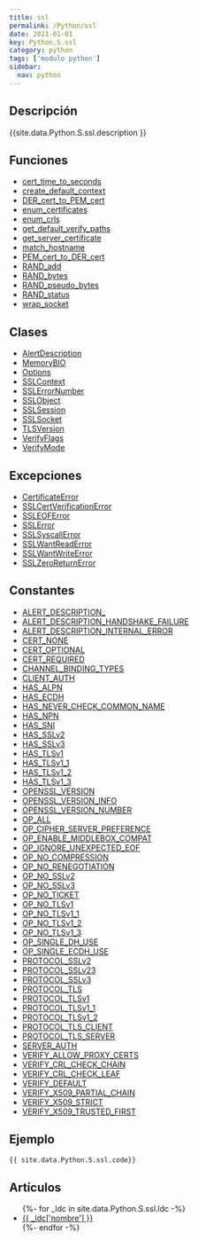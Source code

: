 ```yaml
---
title: ssl
permalink: /Python/ssl
date: 2021-01-01
key: Python.S.ssl
category: python
tags: ['modulo python']
sidebar: 
  nav: python
---
```


## Descripción
{{site.data.Python.S.ssl.description }}

## Funciones
* [cert_time_to_seconds](/Python/ssl/cert_time_to_seconds/)
* [create_default_context](/Python/ssl/create_default_context/)
* [DER_cert_to_PEM_cert](/Python/ssl/DER_cert_to_PEM_cert/)
* [enum_certificates](/Python/ssl/enum_certificates/)
* [enum_crls](/Python/ssl/enum_crls/)
* [get_default_verify_paths](/Python/ssl/get_default_verify_paths/)
* [get_server_certificate](/Python/ssl/get_server_certificate/)
* [match_hostname](/Python/ssl/match_hostname/)
* [PEM_cert_to_DER_cert](/Python/ssl/PEM_cert_to_DER_cert/)
* [RAND_add](/Python/ssl/RAND_add/)
* [RAND_bytes](/Python/ssl/RAND_bytes/)
* [RAND_pseudo_bytes](/Python/ssl/RAND_pseudo_bytes/)
* [RAND_status](/Python/ssl/RAND_status/)
* [wrap_socket](/Python/ssl/wrap_socket/)

## Clases
* [AlertDescription](/Python/ssl/AlertDescription/)
* [MemoryBIO](/Python/ssl/MemoryBIO/)
* [Options](/Python/ssl/Options/)
* [SSLContext](/Python/ssl/SSLContext/)
* [SSLErrorNumber](/Python/ssl/SSLErrorNumber/)
* [SSLObject](/Python/ssl/SSLObject/)
* [SSLSession](/Python/ssl/SSLSession/)
* [SSLSocket](/Python/ssl/SSLSocket/)
* [TLSVersion](/Python/ssl/TLSVersion/)
* [VerifyFlags](/Python/ssl/VerifyFlags/)
* [VerifyMode](/Python/ssl/VerifyMode/)

## Excepciones
* [CertificateError](/Python/ssl/CertificateError/)
* [SSLCertVerificationError](/Python/ssl/SSLCertVerificationError/)
* [SSLEOFError](/Python/ssl/SSLEOFError/)
* [SSLError](/Python/ssl/SSLError/)
* [SSLSyscallError](/Python/ssl/SSLSyscallError/)
* [SSLWantReadError](/Python/ssl/SSLWantReadError/)
* [SSLWantWriteError](/Python/ssl/SSLWantWriteError/)
* [SSLZeroReturnError](/Python/ssl/SSLZeroReturnError/)

## Constantes
* [ALERT_DESCRIPTION_](/Python/ssl/ALERT_DESCRIPTION_/)
* [ALERT_DESCRIPTION_HANDSHAKE_FAILURE](/Python/ssl/ALERT_DESCRIPTION_HANDSHAKE_FAILURE/)
* [ALERT_DESCRIPTION_INTERNAL_ERROR](/Python/ssl/ALERT_DESCRIPTION_INTERNAL_ERROR/)
* [CERT_NONE](/Python/ssl/CERT_NONE/)
* [CERT_OPTIONAL](/Python/ssl/CERT_OPTIONAL/)
* [CERT_REQUIRED](/Python/ssl/CERT_REQUIRED/)
* [CHANNEL_BINDING_TYPES](/Python/ssl/CHANNEL_BINDING_TYPES/)
* [CLIENT_AUTH](/Python/ssl/CLIENT_AUTH/)
* [HAS_ALPN](/Python/ssl/HAS_ALPN/)
* [HAS_ECDH](/Python/ssl/HAS_ECDH/)
* [HAS_NEVER_CHECK_COMMON_NAME](/Python/ssl/HAS_NEVER_CHECK_COMMON_NAME/)
* [HAS_NPN](/Python/ssl/HAS_NPN/)
* [HAS_SNI](/Python/ssl/HAS_SNI/)
* [HAS_SSLv2](/Python/ssl/HAS_SSLv2/)
* [HAS_SSLv3](/Python/ssl/HAS_SSLv3/)
* [HAS_TLSv1](/Python/ssl/HAS_TLSv1/)
* [HAS_TLSv1_1](/Python/ssl/HAS_TLSv1_1/)
* [HAS_TLSv1_2](/Python/ssl/HAS_TLSv1_2/)
* [HAS_TLSv1_3](/Python/ssl/HAS_TLSv1_3/)
* [OPENSSL_VERSION](/Python/ssl/OPENSSL_VERSION/)
* [OPENSSL_VERSION_INFO](/Python/ssl/OPENSSL_VERSION_INFO/)
* [OPENSSL_VERSION_NUMBER](/Python/ssl/OPENSSL_VERSION_NUMBER/)
* [OP_ALL](/Python/ssl/OP_ALL/)
* [OP_CIPHER_SERVER_PREFERENCE](/Python/ssl/OP_CIPHER_SERVER_PREFERENCE/)
* [OP_ENABLE_MIDDLEBOX_COMPAT](/Python/ssl/OP_ENABLE_MIDDLEBOX_COMPAT/)
* [OP_IGNORE_UNEXPECTED_EOF](/Python/ssl/OP_IGNORE_UNEXPECTED_EOF/)
* [OP_NO_COMPRESSION](/Python/ssl/OP_NO_COMPRESSION/)
* [OP_NO_RENEGOTIATION](/Python/ssl/OP_NO_RENEGOTIATION/)
* [OP_NO_SSLv2](/Python/ssl/OP_NO_SSLv2/)
* [OP_NO_SSLv3](/Python/ssl/OP_NO_SSLv3/)
* [OP_NO_TICKET](/Python/ssl/OP_NO_TICKET/)
* [OP_NO_TLSv1](/Python/ssl/OP_NO_TLSv1/)
* [OP_NO_TLSv1_1](/Python/ssl/OP_NO_TLSv1_1/)
* [OP_NO_TLSv1_2](/Python/ssl/OP_NO_TLSv1_2/)
* [OP_NO_TLSv1_3](/Python/ssl/OP_NO_TLSv1_3/)
* [OP_SINGLE_DH_USE](/Python/ssl/OP_SINGLE_DH_USE/)
* [OP_SINGLE_ECDH_USE](/Python/ssl/OP_SINGLE_ECDH_USE/)
* [PROTOCOL_SSLv2](/Python/ssl/PROTOCOL_SSLv2/)
* [PROTOCOL_SSLv23](/Python/ssl/PROTOCOL_SSLv23/)
* [PROTOCOL_SSLv3](/Python/ssl/PROTOCOL_SSLv3/)
* [PROTOCOL_TLS](/Python/ssl/PROTOCOL_TLS/)
* [PROTOCOL_TLSv1](/Python/ssl/PROTOCOL_TLSv1/)
* [PROTOCOL_TLSv1_1](/Python/ssl/PROTOCOL_TLSv1_1/)
* [PROTOCOL_TLSv1_2](/Python/ssl/PROTOCOL_TLSv1_2/)
* [PROTOCOL_TLS_CLIENT](/Python/ssl/PROTOCOL_TLS_CLIENT/)
* [PROTOCOL_TLS_SERVER](/Python/ssl/PROTOCOL_TLS_SERVER/)
* [SERVER_AUTH](/Python/ssl/SERVER_AUTH/)
* [VERIFY_ALLOW_PROXY_CERTS](/Python/ssl/VERIFY_ALLOW_PROXY_CERTS/)
* [VERIFY_CRL_CHECK_CHAIN](/Python/ssl/VERIFY_CRL_CHECK_CHAIN/)
* [VERIFY_CRL_CHECK_LEAF](/Python/ssl/VERIFY_CRL_CHECK_LEAF/)
* [VERIFY_DEFAULT](/Python/ssl/VERIFY_DEFAULT/)
* [VERIFY_X509_PARTIAL_CHAIN](/Python/ssl/VERIFY_X509_PARTIAL_CHAIN/)
* [VERIFY_X509_STRICT](/Python/ssl/VERIFY_X509_STRICT/)
* [VERIFY_X509_TRUSTED_FIRST](/Python/ssl/VERIFY_X509_TRUSTED_FIRST/)

## Ejemplo
~~~python
{{ site.data.Python.S.ssl.code}}
~~~

## Artículos
<ul>
{%- for _ldc in site.data.Python.S.ssl.ldc -%}
   <li>
       <a href="{{_ldc['url'] }}">{{ _ldc['nombre'] }}</a>
   </li>
{%- endfor -%}
</ul>
